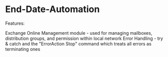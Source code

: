 # End-Date-Automation

Features:

Exchange Online Management module - used for managing mailboxes, distribution groups, and permission within local network
Error Handling - try & catch and the "ErrorAction Stop" command which treats all errors as terminating ones
